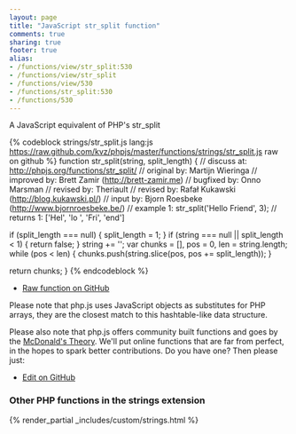 ```yaml
---
layout: page
title: "JavaScript str_split function"
comments: true
sharing: true
footer: true
alias:
- /functions/view/str_split:530
- /functions/view/str_split
- /functions/view/530
- /functions/str_split:530
- /functions/530
---
```

<!-- Generated by Rakefile:build -->
A JavaScript equivalent of PHP's str_split

{% codeblock strings/str_split.js lang:js https://raw.github.com/kvz/phpjs/master/functions/strings/str_split.js raw on github %}
function str_split(string, split_length) {
  //  discuss at: http://phpjs.org/functions/str_split/
  // original by: Martijn Wieringa
  // improved by: Brett Zamir (http://brett-zamir.me)
  // bugfixed by: Onno Marsman
  //  revised by: Theriault
  //  revised by: Rafał Kukawski (http://blog.kukawski.pl/)
  //    input by: Bjorn Roesbeke (http://www.bjornroesbeke.be/)
  //   example 1: str_split('Hello Friend', 3);
  //   returns 1: ['Hel', 'lo ', 'Fri', 'end']

  if (split_length === null) {
    split_length = 1;
  }
  if (string === null || split_length < 1) {
    return false;
  }
  string += '';
  var chunks = [],
    pos = 0,
    len = string.length;
  while (pos < len) {
    chunks.push(string.slice(pos, pos += split_length));
  }

  return chunks;
}
{% endcodeblock %}

 - [Raw function on GitHub](https://github.com/kvz/phpjs/blob/master/functions/strings/str_split.js)

Please note that php.js uses JavaScript objects as substitutes for PHP arrays, they are 
the closest match to this hashtable-like data structure. 

Please also note that php.js offers community built functions and goes by the 
[McDonald's Theory](https://medium.com/what-i-learned-building/9216e1c9da7d). We'll put online 
functions that are far from perfect, in the hopes to spark better contributions. 
Do you have one? Then please just: 

 - [Edit on GitHub](https://github.com/kvz/phpjs/edit/master/functions/strings/str_split.js)


### Other PHP functions in the strings extension
{% render_partial _includes/custom/strings.html %}
